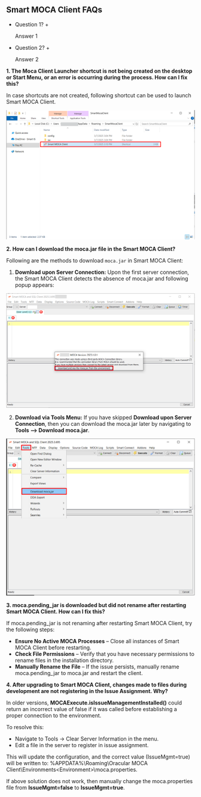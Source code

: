## Smart MOCA Client FAQs

+ Question 1? +

  Answer 1

+ Question 2? +

  Answer 2


**1. The Moca Client Launcher shortcut is not being created on the desktop or Start Menu, or an error is occurring during the process. How can I fix this?**

In case shortcuts are not created, following shortcut can be used to launch Smart MOCA Client.

![](./.attachments/run026.png)


**2. How can I download the moca.jar file in the Smart MOCA Client?**

Following are the methods to download `moca.jar` in Smart MOCA Client:

1. **Download upon Server Connection:** Upon the first server connection, the Smart MOCA Client detects the absence of moca.jar and following popup appears:

  ![](./.attachments/run015.png)

2. **Download via Tools Menu:** If you have skipped **Download upon Server Connection**, then you can download the moca.jar later by navigating to **Tools --> Download moca.jar**.

  ![](./.attachments/run021.png)

**3. moca.pending_jar is downloaded but did not rename after restarting Smart MOCA Client. How can I fix this?**

If moca.pending_jar is not renaming after restarting Smart MOCA Client, try the following steps:

- **Ensure No Active MOCA Processes** – Close all instances of Smart MOCA Client before restarting.
- **Check File Permissions** – Verify that you have necessary permissions to rename files in the installation directory.
- **Manually Rename the File** – If the issue persists, manually rename moca.pending_jar to moca.jar and restart the client.

**4. After upgrading to Smart MOCA Client, changes made to files during development are not registering in the Issue Assignment. Why?**

In older versions, **MOCAExecute.isIssueManagementInstalled()** could return an incorrect value of false if it was called before establishing a proper connection to the environment.

To resolve this:

- Navigate to Tools → Clear Server Information in the menu.
- Edit a file in the server to register in issue assignment.

This will update the configuration, and the correct value (IssueMgmt=true) will be written to:
%APPDATA%\Roaming\Oracular MOCA Client\Environments\<Environment>\moca.properties.

If above solution does not work, then manually change the moca.properties file from **IssueMgmt=false** to **IssueMgmt=true**.



